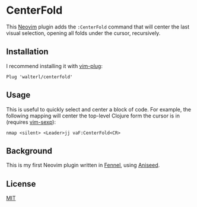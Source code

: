 # CenterFold

This [Neovim](https://neovim.io/) plugin adds the `:CenterFold` command that
will center the last visual selection, opening all folds under the cursor,
recursively.

## Installation

I recommend installing it with [vim-plug](https://github.com/junegunn/vim-plug):

```vim
Plug 'walterl/centerfold'
```

## Usage

This is useful to quickly select and center a block of code. For example, the
following mapping will center the top-level Clojure form the cursor is in
(requires [vim-sexp](https://github.com/guns/vim-sexp)):

```vim
nmap <silent> <Leader>jj vaF:CenterFold<CR>
```

## Background

This is my first Neovim plugin written in [Fennel](https://fennel-lang.org/), using [Aniseed](https://github.com/Olical/aniseed).

## License

[MIT](./LICENSE.md)
